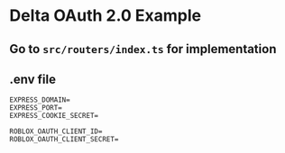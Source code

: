 # Delta OAuth 2.0 Example

## Go to `src/routers/index.ts` for implementation

## .env file
```
EXPRESS_DOMAIN=
EXPRESS_PORT=
EXPRESS_COOKIE_SECRET=

ROBLOX_OAUTH_CLIENT_ID=
ROBLOX_OAUTH_CLIENT_SECRET=
```